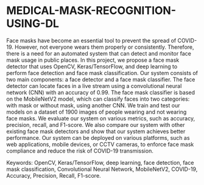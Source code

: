 # MEDICAL-MASK-RECOGNITION-USING-DL

Face masks have become an essential tool to prevent the spread of COVID-19. However, not everyone wears them properly or consistently. Therefore, there is a need for an automated system that can detect and monitor face mask usage in public places. In this project, we propose a face mask detector that uses OpenCV, Keras/TensorFlow, and deep learning to perform face detection and face mask classification. Our system consists of two main components: a face detector and a face mask classifier. The face detector can locate faces in a live stream using a convolutional neural network (CNN) with an accuracy of 0.99. The face mask classifier is based on the MobileNetV2 model, which can classify faces into two categories: with mask or without mask, using another CNN. We train and test our models on a dataset of 1900 images of people wearing and not wearing face masks. We evaluate our system on various metrics, such as accuracy, precision, recall, and F1-score. We also compare our system with other existing face mask detectors and show that our system achieves better performance. Our system can be deployed on various platforms, such as web applications, mobile devices, or CCTV cameras, to enforce face mask compliance and reduce the risk of COVID-19 transmission.

Keywords: OpenCV, Keras/TensorFlow, deep learning, face detection, face mask classification, Convolutional Neural Network, MobileNetV2, COVID-19, Accuracy, Precision, Recall, F1-score.

